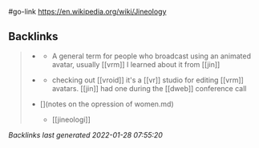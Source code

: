 #go-link https://en.wikipedia.org/wiki/Jineology

## Backlinks

> - [](vtuber.md)
>   - A general term for people who broadcast using an animated avatar, usually [[vrm]] I learned about it from [[jin]]
>    
> - [](2021-05-06.md)
>   - checking out [[vroid]] it's a [[vr]] studio for editing [[vrm]] avatars. [[jin]] had one during the [[dweb]] conference call
>    
> - [](notes on the opression of women.md)
>   - [[jineologi]]

_Backlinks last generated 2022-01-28 07:55:20_
